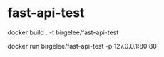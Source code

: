 # fast-api-test

docker build . -t birgelee/fast-api-test

docker run birgelee/fast-api-test -p 127.0.0.1:80:80

